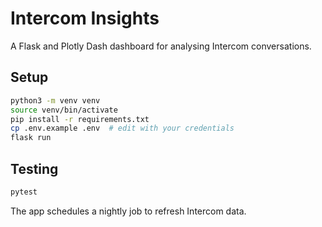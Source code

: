 # Intercom Insights

A Flask and Plotly Dash dashboard for analysing Intercom conversations.

## Setup

```bash
python3 -m venv venv
source venv/bin/activate
pip install -r requirements.txt
cp .env.example .env  # edit with your credentials
flask run
```

## Testing

```bash
pytest
```

The app schedules a nightly job to refresh Intercom data.
